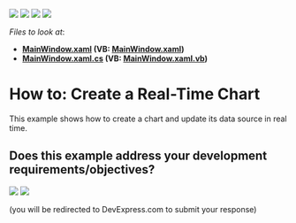 <!-- default badges list -->
![](https://img.shields.io/endpoint?url=https://codecentral.devexpress.com/api/v1/VersionRange/267843205/20.1.3%2B)
[![](https://img.shields.io/badge/Open_in_DevExpress_Support_Center-FF7200?style=flat-square&logo=DevExpress&logoColor=white)](https://supportcenter.devexpress.com/ticket/details/T894632)
[![](https://img.shields.io/badge/📖_How_to_use_DevExpress_Examples-e9f6fc?style=flat-square)](https://docs.devexpress.com/GeneralInformation/403183)
[![](https://img.shields.io/badge/💬_Leave_Feedback-feecdd?style=flat-square)](#does-this-example-address-your-development-requirementsobjectives)
<!-- default badges end -->
<!-- default file list -->
*Files to look at*:

* **[MainWindow.xaml](./CS/RealtimeChartMVVM/MainWindow.xaml) (VB: [MainWindow.xaml](./VB/RealtimeChartMVVM/MainWindow.xaml))**
* **[MainWindow.xaml.cs](./CS/RealtimeChartMVVM/MainWindow.xaml.cs) (VB: [MainWindow.xaml.vb](./VB/RealtimeChartMVVM/MainWindow.xaml.vb))**
<!-- default file list end -->

# How to: Create a Real-Time Chart

This example shows how to create a chart and update its data source in real time.
<!-- feedback -->
## Does this example address your development requirements/objectives?

[<img src="https://www.devexpress.com/support/examples/i/yes-button.svg"/>](https://www.devexpress.com/support/examples/survey.xml?utm_source=github&utm_campaign=wpf-charts-create-real-time-chart&~~~was_helpful=yes) [<img src="https://www.devexpress.com/support/examples/i/no-button.svg"/>](https://www.devexpress.com/support/examples/survey.xml?utm_source=github&utm_campaign=wpf-charts-create-real-time-chart&~~~was_helpful=no)

(you will be redirected to DevExpress.com to submit your response)
<!-- feedback end -->
